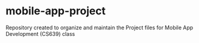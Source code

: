 # mobile-app-project
Repository created to organize and maintain the Project files for Mobile App Development (CS639) class
